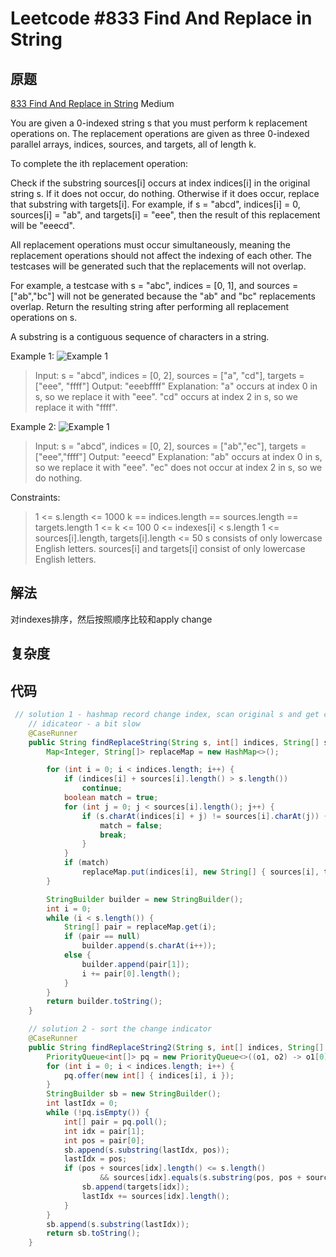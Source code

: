 # Leetcode #833 Find And Replace in String

## 原题

[833 Find And Replace in String](https://leetcode.com/problems/find-and-replace-in-string/)
Medium

You are given a 0-indexed string s that you must perform k replacement operations on. The replacement operations are given as three 0-indexed parallel arrays, indices, sources, and targets, all of length k.

To complete the ith replacement operation:

Check if the substring sources[i] occurs at index indices[i] in the original string s.
If it does not occur, do nothing.
Otherwise if it does occur, replace that substring with targets[i].
For example, if s = "abcd", indices[i] = 0, sources[i] = "ab", and targets[i] = "eee", then the result of this replacement will be "eeecd".

All replacement operations must occur simultaneously, meaning the replacement operations should not affect the indexing of each other. The testcases will be generated such that the replacements will not overlap.

For example, a testcase with s = "abc", indices = [0, 1], and sources = ["ab","bc"] will not be generated because the "ab" and "bc" replacements overlap.
Return the resulting string after performing all replacement operations on s.

A substring is a contiguous sequence of characters in a string.

Example 1:
![Example 1](https://assets.leetcode.com/uploads/2021/06/12/833-ex1.png)

> Input: s = "abcd", indices = [0, 2], sources = ["a", "cd"], targets = ["eee", "ffff"]
Output: "eeebffff"
Explanation:
"a" occurs at index 0 in s, so we replace it with "eee".
"cd" occurs at index 2 in s, so we replace it with "ffff".

Example 2:
![Example 1](https://assets.leetcode.com/uploads/2021/06/12/833-ex2-1.png)


> Input: s = "abcd", indices = [0, 2], sources = ["ab","ec"], targets = ["eee","ffff"]
Output: "eeecd"
Explanation:
"ab" occurs at index 0 in s, so we replace it with "eee".
"ec" does not occur at index 2 in s, so we do nothing.
 

Constraints:

> 1 <= s.length <= 1000
k == indices.length == sources.length == targets.length
1 <= k <= 100
0 <= indexes[i] < s.length
1 <= sources[i].length, targets[i].length <= 50
s consists of only lowercase English letters.
sources[i] and targets[i] consist of only lowercase English letters.

## 解法

对indexes排序，然后按照顺序比较和apply change

## 复杂度


## 代码


```Java
 // solution 1 - hashmap record change index, scan original s and get change
    // idicateor - a bit slow
    @CaseRunner
    public String findReplaceString(String s, int[] indices, String[] sources, String[] targets) {
        Map<Integer, String[]> replaceMap = new HashMap<>();

        for (int i = 0; i < indices.length; i++) {
            if (indices[i] + sources[i].length() > s.length())
                continue;
            boolean match = true;
            for (int j = 0; j < sources[i].length(); j++) {
                if (s.charAt(indices[i] + j) != sources[i].charAt(j)) {
                    match = false;
                    break;
                }
            }
            if (match)
                replaceMap.put(indices[i], new String[] { sources[i], targets[i] });
        }

        StringBuilder builder = new StringBuilder();
        int i = 0;
        while (i < s.length()) {
            String[] pair = replaceMap.get(i);
            if (pair == null)
                builder.append(s.charAt(i++));
            else {
                builder.append(pair[1]);
                i += pair[0].length();
            }
        }
        return builder.toString();
    }

    // solution 2 - sort the change indicator
    @CaseRunner
    public String findReplaceString2(String s, int[] indices, String[] sources, String[] targets) {
        PriorityQueue<int[]> pq = new PriorityQueue<>((o1, o2) -> o1[0] - o2[0]);
        for (int i = 0; i < indices.length; i++) {
            pq.offer(new int[] { indices[i], i });
        }
        StringBuilder sb = new StringBuilder();
        int lastIdx = 0;
        while (!pq.isEmpty()) {
            int[] pair = pq.poll();
            int idx = pair[1];
            int pos = pair[0];
            sb.append(s.substring(lastIdx, pos));
            lastIdx = pos;
            if (pos + sources[idx].length() <= s.length()
                    && sources[idx].equals(s.substring(pos, pos + sources[idx].length()))) {
                sb.append(targets[idx]);
                lastIdx += sources[idx].length();
            }
        }
        sb.append(s.substring(lastIdx));
        return sb.toString();
    }
```
